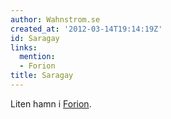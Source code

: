 ```yaml
---
author: Wahnstrom.se
created_at: '2012-03-14T19:14:19Z'
id: Saragay
links:
  mention:
  - Forion
title: Saragay
---
```


Liten hamn i [Forion].

  [Forion]: Forion